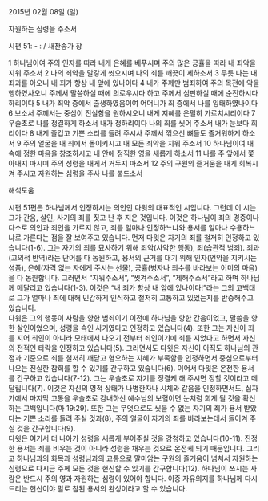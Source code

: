 2015년 02월 08일 (일)

자원하는 심령을 주소서



시편 51: - : / 새찬송가  장


1 하나님이여 주의 인자를 따라 내게 은혜를 베푸시며 주의 많은 긍휼을 따라 내 죄악을 지워 주소서 2 나의 죄악을 말갛게 씻으시며 나의 죄를 깨끗이 제하소서 3 무릇 나는 내 죄과를 아오니 내 죄가 항상 내 앞에 있나이다 4 내가 주께만 범죄하여 주의 목전에 악을 행하였사오니 주께서 말씀하실 때에 의로우시다 하고 주께서 심판하실 때에 순전하시다 하리이다 5 내가 죄악 중에서 출생하였음이여 어머니가 죄 중에서 나를 잉태하였나이다 6 보소서 주께서는 중심이 진실함을 원하시오니 내게 지혜를 은밀히 가르치시리이다 7 우슬초로 나를 정결하게 하소서 내가 정하리이다 나의 죄를 씻어 주소서 내가 눈보다 희리이다 8 내게 즐겁고 기쁜 소리를 들려 주시사 주께서 꺾으신 뼈들도 즐거워하게 하소서 9 주의 얼굴을 내 죄에서 돌이키시고 내 모든 죄악을 지워 주소서 10 하나님이여 내 속에 정한 마음을 창조하시고 내 안에 정직한 영을 새롭게 하소서 11 나를 주 앞에서 쫓아내지 마시며 주의 성령을 내게서 거두지 마소서 12 주의 구원의 즐거움을 내게 회복시켜 주시고 자원하는 심령을 주사 나를 붙드소서

해석도움





시편 51편은 하나님께서 인정하시는 의인인 다윗의 대표적인 시입니다. 그런데 이 시는 그가 간음, 살인, 사기의 죄를 짓고 난 후 지은 것입니다. 이것은 하나님이 죄의 경중이나 다소로 의인과 죄인을 가르지 않고, 죄를 얼마나 인정하느냐와 용서를 얼마나 수용하느냐로 가른다는 점을 잘 보여주고 있습니다. 먼저 다윗은 자기의 죄를 철저히 인정하고 있습니다(1-6). 그는 자기의 죄를 묘사하기 위해 죄악(사악한 행동), 죄(습관적 범죄). 죄과(고의적 반역)라는 단어를 다 동원하고, 용서의 근거를 대기 위해 인자(언약을 지키시는 성품), 은혜(자격 없는 자에게 주시는 선물), 긍휼(병자나 죄수를 바라보는 어미의 마음)을 다 동원합니다. 그러면서 “지워주소서”, “씻겨주소서”, “제해주소서”라고 하며 하나님께 메달리고 있습니다(1-3). 이것은 “내 죄가 항상 내 앞에 있나이다!”라는 그의 고백대로 그가 얼마나 죄에 대해 민감하게 인식하고 철저히 고통하고 있었는지를 반증해주고 있습니다.  
다윗은 그의 행동이 사람을 향한 범죄이기 이전에 하나님을 향한 간음이었고, 말씀을 향한 살인이었으며, 성령을 속인 사기였다고 인정하고 있습니다(4). 또한 그는 자신이 죄를 지어 죄인이 아니라 모태에서 나오기 전부터 죄인이기에 죄를 지었다고 하면서 자신의 전적인 타락을 인정하고 있습니다(5). 그러면서도 다윗은 자신이 아직도 하나님의 관점과 기준으로 죄를 철저히 깨닫고 혐오하는 지혜가 부족함을 인정하면서 중심으로부터 나오는 진실한 참회를 할 수 있기를 간구하고 있습니다(6). 이어서 다윗은 온전한 용서를 간구하고 있습니다(7-12). 그는 우슬초로 자기를 정결케 해 주시면 정할 것이라고 메달립니다(7). 이것은 자신의 영적 상태가 나병환자나 시체와 같음을 인정하면서도, 십자가에서 마지막 고통을 우슬초로 감내하신 예수님의 보혈이면 눈처럼 희게 될 것을 확신하는 고백입니다(마 19:29). 또한 그는 무엇으로도 씻을 수 없는 자기의 죄가 용서 받았다는 기쁜 소리를 들려 주실 것과(8), 주의 얼굴이 자기의 죄를 바라보는데서 돌이켜 주실 것을 간구합니다(9).  
다윗은 여기서 더 나아가 성령을 새롭게 부어주실 것을 강청하고 있습니다(10-11). 진정한 용서는 죄를 비우는 것이 아니라 성령을 채우는 것으로 온전케 되기 때문입니다. 그리고 하나님과의 화목과 성령님과의 교통으로 말미암는 구원의 즐거움이 넘쳐서 자원하는 심령으로 다시금 주께 모든 것을 헌신할 수 있기를 간구합니다(12). 하나님이 쓰시는 사람은 반드시 주의 영과 자원하는 심령이 있어야 합니다. 이중 자유의지를 하나님께 다시 드리는 헌신이야 말로 참된 용서의 완성이라고 할 수 있습니다.